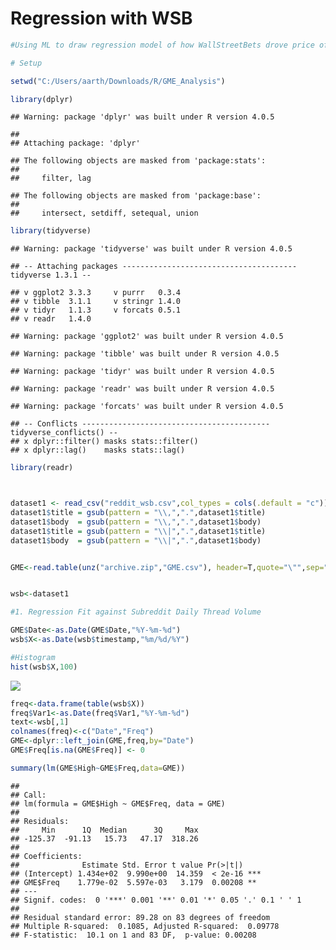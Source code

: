 Regression with WSB
================

``` r
#Using ML to draw regression model of how WallStreetBets drove price of GME

# Setup

setwd("C:/Users/aarth/Downloads/R/GME_Analysis")

library(dplyr)
```

    ## Warning: package 'dplyr' was built under R version 4.0.5

    ## 
    ## Attaching package: 'dplyr'

    ## The following objects are masked from 'package:stats':
    ## 
    ##     filter, lag

    ## The following objects are masked from 'package:base':
    ## 
    ##     intersect, setdiff, setequal, union

``` r
library(tidyverse)
```

    ## Warning: package 'tidyverse' was built under R version 4.0.5

    ## -- Attaching packages --------------------------------------- tidyverse 1.3.1 --

    ## v ggplot2 3.3.3     v purrr   0.3.4
    ## v tibble  3.1.1     v stringr 1.4.0
    ## v tidyr   1.1.3     v forcats 0.5.1
    ## v readr   1.4.0

    ## Warning: package 'ggplot2' was built under R version 4.0.5

    ## Warning: package 'tibble' was built under R version 4.0.5

    ## Warning: package 'tidyr' was built under R version 4.0.5

    ## Warning: package 'readr' was built under R version 4.0.5

    ## Warning: package 'forcats' was built under R version 4.0.5

    ## -- Conflicts ------------------------------------------ tidyverse_conflicts() --
    ## x dplyr::filter() masks stats::filter()
    ## x dplyr::lag()    masks stats::lag()

``` r
library(readr)



dataset1 <- read_csv("reddit_wsb.csv",col_types = cols(.default = "c"))
dataset1$title = gsub(pattern = "\\,",".",dataset1$title)
dataset1$body  = gsub(pattern = "\\,",".",dataset1$body)
dataset1$title = gsub(pattern = "\\|",".",dataset1$title)
dataset1$body  = gsub(pattern = "\\|",".",dataset1$body)


GME<-read.table(unz("archive.zip","GME.csv"), header=T,quote="\"",sep=",")


wsb<-dataset1

#1. Regression Fit against Subreddit Daily Thread Volume

GME$Date<-as.Date(GME$Date,"%Y-%m-%d")  
wsb$X<-as.Date(wsb$timestamp,"%m/%d/%Y")

#Histogram
hist(wsb$X,100)
```

![](REGRESSION-WITH-WSB_files/figure-gfm/1-1.png)<!-- -->

``` r
freq<-data.frame(table(wsb$X))
freq$Var1<-as.Date(freq$Var1,"%Y-%m-%d")
text<-wsb[,1]
colnames(freq)<-c("Date","Freq")
GME<-dplyr::left_join(GME,freq,by="Date")
GME$Freq[is.na(GME$Freq)] <- 0

summary(lm(GME$High~GME$Freq,data=GME))
```

    ## 
    ## Call:
    ## lm(formula = GME$High ~ GME$Freq, data = GME)
    ## 
    ## Residuals:
    ##     Min      1Q  Median      3Q     Max 
    ## -125.37  -91.13   15.73   47.17  318.26 
    ## 
    ## Coefficients:
    ##              Estimate Std. Error t value Pr(>|t|)    
    ## (Intercept) 1.434e+02  9.990e+00  14.359  < 2e-16 ***
    ## GME$Freq    1.779e-02  5.597e-03   3.179  0.00208 ** 
    ## ---
    ## Signif. codes:  0 '***' 0.001 '**' 0.01 '*' 0.05 '.' 0.1 ' ' 1
    ## 
    ## Residual standard error: 89.28 on 83 degrees of freedom
    ## Multiple R-squared:  0.1085, Adjusted R-squared:  0.09778 
    ## F-statistic:  10.1 on 1 and 83 DF,  p-value: 0.00208
